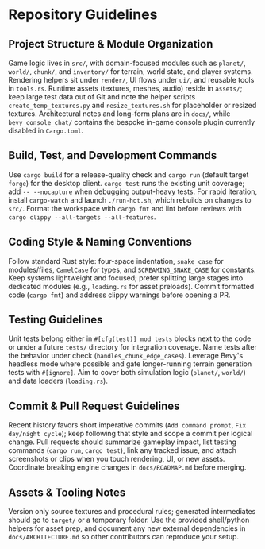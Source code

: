 # Repository Guidelines

## Project Structure & Module Organization
Game logic lives in `src/`, with domain-focused modules such as `planet/`, `world/`, `chunk/`, and `inventory/` for terrain, world state, and player systems. Rendering helpers sit under `render/`, UI flows under `ui/`, and reusable tools in `tools.rs`. Runtime assets (textures, meshes, audio) reside in `assets/`; keep large test data out of Git and note the helper scripts `create_temp_textures.py` and `resize_textures.sh` for placeholder or resized textures. Architectural notes and long-form plans are in `docs/`, while `bevy_console_chat/` contains the bespoke in-game console plugin currently disabled in `Cargo.toml`.

## Build, Test, and Development Commands
Use `cargo build` for a release-quality check and `cargo run` (default target `forge`) for the desktop client. `cargo test` runs the existing unit coverage; add `-- --nocapture` when debugging output-heavy tests. For rapid iteration, install `cargo-watch` and launch `./run-hot.sh`, which rebuilds on changes to `src/`. Format the workspace with `cargo fmt` and lint before reviews with `cargo clippy --all-targets --all-features`.

## Coding Style & Naming Conventions
Follow standard Rust style: four-space indentation, `snake_case` for modules/files, `CamelCase` for types, and `SCREAMING_SNAKE_CASE` for constants. Keep systems lightweight and focused; prefer splitting large stages into dedicated modules (e.g., `loading.rs` for asset preloads). Commit formatted code (`cargo fmt`) and address clippy warnings before opening a PR.

## Testing Guidelines
Unit tests belong either in `#[cfg(test)] mod tests` blocks next to the code or under a future `tests/` directory for integration coverage. Name tests after the behavior under check (`handles_chunk_edge_cases`). Leverage Bevy's headless mode where possible and gate longer-running terrain generation tests with `#[ignore]`. Aim to cover both simulation logic (`planet/`, `world/`) and data loaders (`loading.rs`).

## Commit & Pull Request Guidelines
Recent history favors short imperative commits (`Add command prompt`, `Fix day/night cycle`); keep following that style and scope a commit per logical change. Pull requests should summarize gameplay impact, list testing commands (`cargo run`, `cargo test`), link any tracked issue, and attach screenshots or clips when you touch rendering, UI, or new assets. Coordinate breaking engine changes in `docs/ROADMAP.md` before merging.

## Assets & Tooling Notes
Version only source textures and procedural rules; generated intermediates should go to `target/` or a temporary folder. Use the provided shell/python helpers for asset prep, and document any new external dependencies in `docs/ARCHITECTURE.md` so other contributors can reproduce your setup.
